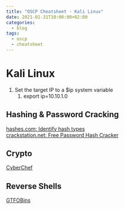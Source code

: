 ```yaml
---
title: "OSCP Cheatsheet - Kali Linux"
date: 2021-01-31T10:00:00+02:00
categories:
  - blog
tags:
  - oscp
  - cheatsheet
---
```


# Kali Linux

1. Set the target IP to a $ip system variable
   1. export ip=10.10.1.0



## Hashing & Password Cracking

[hashes.com: Identify hash types](https://hashes.com/en/tools/hash_identifier)  
[crackstation.net: Free Password Hash Cracker](https://crackstation.net/)

## Crypto

[CyberChef](https://gchq.github.io/CyberChef/)


## Reverse Shells

[GTFOBins](https://gtfobins.github.io/)

